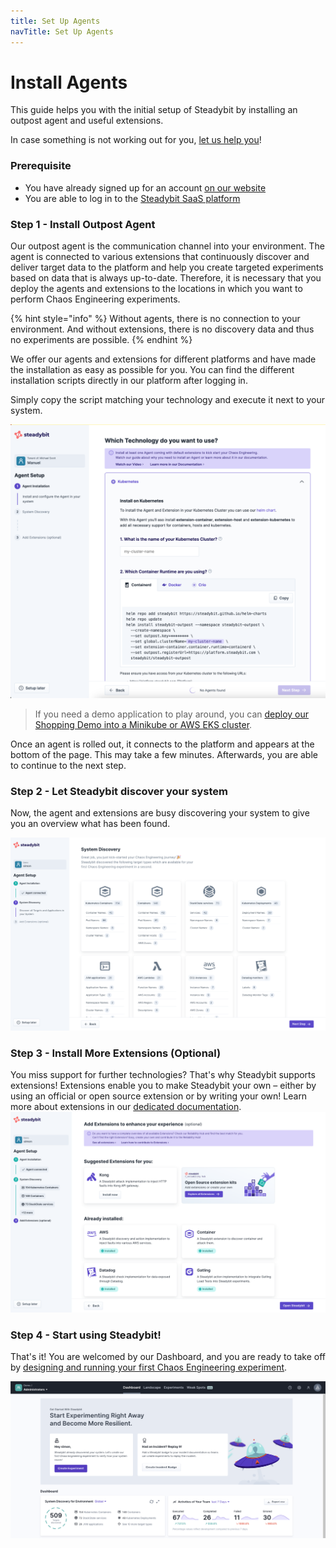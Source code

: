 ```yaml
---
title: Set Up Agents
navTitle: Set Up Agents
---
```


# Install Agents

This guide helps you with the initial setup of Steadybit by installing an outpost agent and useful extensions.

In case something is not working out for you, [let us help you](https://www.steadybit.com/contact)!

### Prerequisite

- You have already signed up for an account [on our website](https://www.steadybit.com/get-started/)
- You are able to log in to the [Steadybit SaaS platform](https://platform.steadybit.com/)

### Step 1 - Install Outpost Agent

Our outpost agent is the communication channel into your environment.
The agent is connected to various extensions that continuously discover and deliver target data to the platform and help you create targeted experiments based on data that is always up-to-date.
Therefore, it is necessary that you deploy the agents and extensions to the locations in which you want to perform Chaos Engineering experiments.

{% hint style="info" %}
Without agents, there is no connection to your environment. And without extensions, there is no discovery data and thus no experiments are possible.
{% endhint %}

We offer our agents and extensions for different platforms and have made the installation as easy as possible for you.
You can find the different installation scripts directly in our platform after logging in.

Simply copy the script matching your technology and execute it next to your system.

![on-boarding](set-up-agents-step1.png)

> If you need a demo application to play around, you can [deploy our Shopping Demo into a Minikube or AWS EKS cluster](deploy-example-application.md).

Once an agent is rolled out, it connects to the platform and appears at the bottom of the page.
This may take a few minutes.
Afterwards, you are able to continue to the next step.

### Step 2 - Let Steadybit discover your system

Now, the agent and extensions are busy discovering your system to give you an overview what has been found.

![agents finished](set-up-agents-step2.png)

### Step 3 - Install More Extensions (Optional)

You miss support for further technologies?
That's why Steadybit supports extensions!
Extensions enable you to make Steadybit your own – either by using an official or open source extension or by writing your own!
Learn more about extensions in our [dedicated documentation](../integrate-with-steadybit/extensions/).
![steadybit Dashboard](set-up-agents-step3.png)

### Step 4 - Start using Steadybit!

That's it!
You are welcomed by our Dashboard, and you are ready to take off by [designing and running your first Chaos Engineering experiment](run-experiment.md).

![steadybit Dashboard](set-up-agents-step4.png)
